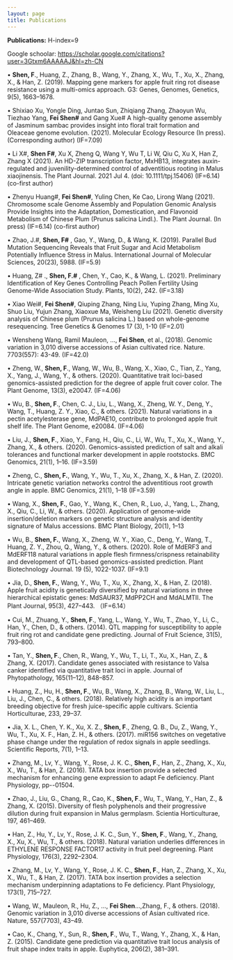 ```yaml
---
layout: page
title: Publications
---
```


**Publications:**    H-index=9   

Google schoolar: https://scholar.google.com/citations?user=3Gtxm6AAAAAJ&hl=zh-CN


•	**Shen, F**., Huang, Z., Zhang, B., Wang, Y., Zhang, X., Wu, T., Xu, X., Zhang, X., & Han, Z. (2019). Mapping gene markers for apple fruit ring rot disease resistance using a multi-omics approach. G3: Genes, Genomes, Genetics, 9(5), 1663–1678.

•	Shixiao Xu, Yongle Ding, Juntao Sun, Zhiqiang Zhang, Zhaoyun Wu, Tiezhao Yang, **Fei Shen#** and Gang Xue# A high-quality genome assembly of Jasminum sambac provides insight into floral trait formation and Oleaceae genome evolution. (2021). Molecular Ecology Resource (In press). (Corresponding author) (IF=7.09)

•	Li X#, **Shen F#**, Xu X, Zheng Q, Wang Y, Wu T, Li W, Qiu C, Xu X, Han Z, Zhang X (2021). An HD-ZIP transcription factor, MxHB13, integrates auxin-regulated and juvenility-determined control of adventitious rooting in Malus xiaojinensis. The Plant Journal. 2021 Jul 4. (doi: 10.1111/tpj.15406) (IF=6.14) (co-first author)

•	Zhenyu Huang#, **Fei Shen#**, Yuling Chen, Ke Cao, Lirong Wang (2021). Chromosome scale Genome Assembly and Population Genomic Analysis Provide Insights into the Adaptation, Domestication, and Flavonoid Metabolism of Chinese Plum (Prunus salicina Lindl.). The Plant Journal.  (In press) (IF=6.14) (co-first author)

•	Zhao, J.#, **Shen, F#** , Gao, Y., Wang, D., & Wang, K. (2019). Parallel Bud Mutation Sequencing Reveals that Fruit Sugar and Acid Metabolism Potentially Influence Stress in Malus. International Journal of Molecular Sciences, 20(23), 5988. (IF=5.9)

•	Huang, Z# ., **Shen, F.#** , Chen, Y., Cao, K., & Wang, L. (2021). Preliminary Identification of Key Genes Controlling Peach Pollen Fertility Using Genome-Wide Association Study. Plants, 10(2), 242. (IF=3.18)

•	Xiao Wei#, **Fei Shen#**, Qiuping Zhang, Ning Liu, Yuping Zhang, Ming Xu, Shuo Liu, Yujun Zhang, Xiaoxue Ma, Weisheng Liu (2021). Genetic diversity analysis of Chinese plum (Prunus salicina L.) based on whole-genome resequencing. Tree Genetics & Genomes 17 (3), 1-10 (IF=2.01)

•	Wensheng Wang, Ramil Mauleon, …, **Fei Shen**, et al., (2018). Genomic variation in 3,010 diverse accessions of Asian cultivated rice. Nature. 7703(557): 43-49. (IF=42.0)

•	Zheng, W., **Shen, F**., Wang, W., Wu, B., Wang, X., Xiao, C., Tian, Z., Yang, X., Yang, J., Wang, Y., & others. (2020). Quantitative trait loci-based genomics-assisted prediction for the 
degree of apple fruit cover color. The Plant Genome, 13(3), e20047. (IF=4.06)

•	Wu, B., **Shen, F**., Chen, C. J., Liu, L., Wang, X., Zheng, W. Y., Deng, Y., Wang, T., Huang, Z. Y., Xiao, C., & others. (2021). Natural variations in a pectin acetylesterase gene, MdPAE10, contribute to prolonged apple fruit shelf life. The Plant Genome, e20084. (IF=4.06)

•	Liu, J., **Shen, F**., Xiao, Y., Fang, H., Qiu, C., Li, W., Wu, T., Xu, X., Wang, Y., Zhang, X., & others. (2020). Genomics-assisted prediction of salt and alkali tolerances and functional marker development in apple rootstocks. BMC Genomics, 21(1), 1–16. (IF=3.59)

•	Zheng, C., **Shen, F.**, Wang, Y., Wu, T., Xu, X., Zhang, X., & Han, Z. (2020). Intricate genetic variation networks control the adventitious root growth angle in apple. BMC Genomics, 21(1), 1–18 (IF=3.59)

•	Wang, X., **Shen, F.**, Gao, Y., Wang, K., Chen, R., Luo, J., Yang, L., Zhang, X., Qiu, C., Li, W., & others. (2020). Application of genome-wide insertion/deletion markers on genetic structure analysis and identity signature of Malus accessions. BMC Plant Biology, 20(1), 1–13 

•	Wu, B., **Shen, F.**, Wang, X., Zheng, W. Y., Xiao, C., Deng, Y., Wang, T., Huang, Z. Y., Zhou, Q., Wang, Y., & others. (2020). Role of MdERF3 and MdERF118 natural variations in apple flesh firmness/crispness retainability and development of QTL-based genomics-assisted prediction. Plant Biotechnology Journal. 19 (5), 1022-1037. (IF=9.1)

•	Jia, D., **Shen, F.**, Wang, Y., Wu, T., Xu, X., Zhang, X., & Han, Z. (2018). Apple fruit acidity is 
genetically diversified by natural variations in three hierarchical epistatic genes: MdSAUR37, MdPP2CH and MdALMTII. The Plant Journal, 95(3), 427–443. （IF=6.14）

•	Cui, M., Zhuang, Y., **Shen, F**., Yang, L., Wang, Y., Wu, T., Zhao, Y., Li, C., Han, Y., Chen, D., & others. (2014). QTL mapping for susceptibility to apple fruit ring rot and candidate gene predicting. Journal of Fruit Science, 31(5), 793–800.

•	Tan, Y., **Shen, F**., Chen, R., Wang, Y., Wu, T., Li, T., Xu, X., Han, Z., & Zhang, X. (2017). Candidate genes associated with resistance to Valsa canker identified via quantitative trait loci in apple. Journal of Phytopathology, 165(11–12), 848–857.


•	Huang, Z., Hu, H., **Shen, F**., Wu, B., Wang, X., Zhang, B., Wang, W., Liu, L., Liu, J., Chen, C., & others. (2018). Relatively high acidity is an important breeding objective for fresh juice-specific apple cultivars. Scientia Horticulturae, 233, 29–37.

•	Jia, X. L., Chen, Y. K., Xu, X. Z., **Shen, F**., Zheng, Q. B., Du, Z., Wang, Y., Wu, T., Xu, X. F., Han, Z. H., & others. (2017). miR156 switches on vegetative phase change under the regulation of redox signals in apple seedlings. Scientific Reports, 7(1), 1–13.

•	Zhang, M., Lv, Y., Wang, Y., Rose, J. K. C., **Shen, F**., Han, Z., Zhang, X., Xu, X., Wu, T., & Han, Z. (2016). TATA box insertion provide a selected mechanism for enhancing gene expression to adapt Fe deficiency. Plant Physiology, pp--01504.

•	Zhao, J., Liu, G., Chang, R., Cao, K., **Shen, F**., Wu, T., Wang, Y., Han, Z., & Zhang, X. (2015). Diversity of flesh polyphenols and their progressive dilution during fruit expansion in Malus germplasm. Scientia Horticulturae, 197, 461–469.

•	Han, Z., Hu, Y., Lv, Y., Rose, J. K. C., Sun, Y., **Shen, F**., Wang, Y., Zhang, X., Xu, X., Wu, T., & others. (2018). Natural variation underlies differences in ETHYLENE RESPONSE FACTOR17 activity in fruit peel degreening. Plant Physiology, 176(3), 2292–2304.

•	Zhang, M., Lv, Y., Wang, Y., Rose, J. K. C., **Shen, F**., Han, Z., Zhang, X., Xu, X., Wu, T., & Han, Z. (2017). TATA box insertion provides a selection mechanism underpinning adaptations to Fe deficiency. Plant Physiology, 173(1), 715–727.

•	Wang, W., Mauleon, R., Hu, Z., ..., **Fei Shen**...,Zhang, F., & others. (2018). Genomic variation in 3,010 diverse accessions of Asian 
cultivated rice. Nature, 557(7703), 43–49.

•	Cao, K., Chang, Y., Sun, R., **Shen, F**., Wu, T., Wang, Y., Zhang, X., & Han, Z. (2015). Candidate gene prediction via quantitative trait locus analysis of fruit shape index traits in apple. Euphytica, 206(2), 381–391.
